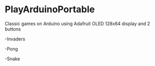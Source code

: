 # PlayArduinoPortable

Classic games on Arduino using Adafruit OLED 128x64 display and 2 buttons

-Invaders

-Pong

-Snake
